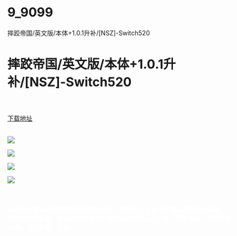 # 9_9099
摔跤帝国/英文版/本体+1.0.1升补/[NSZ]-Switch520
# 摔跤帝国/英文版/本体+1.0.1升补/[NSZ]-Switch520
 <br/></br>
[下载地址](https://www.switch520.cc/article/9099 "下载地址")
<br/></br>

<p><span style="color: #ffffff;"><strong><img src="https://www.switch520.cc/muke_img/upload_art_editor_20210114-1_abc79b157f40aaeb2df81c96089d4ff8.jpg"></strong></span></p>
<p><span style="color: #ffffff;"><strong><img src="https://www.switch520.cc/muke_img/upload_art_editor_20210114-1_5253b58971cbad7ed5ce78aff5b13be1.jpg"></strong></span></p>
<p><span style="color: #ffffff;"><strong><img src="https://www.switch520.cc/muke_img/upload_art_editor_20210114-1_cc445343559c92e8982e2d38954134a2.jpg"></strong></span></p>
<p><span style="color: #ffffff;"><strong><img src="https://www.switch520.cc/muke_img/upload_art_editor_20210114-1_5002e3b73a5a31c68e46f1c1bee0d1b8.jpg">&nbsp;</strong></span></p>
<p>&nbsp;</p>
<p><span style="color: #ffffff;"><strong>你可以创建自己的明星并开始职业生涯，用尽全力在10个不同的竞赛中与多达350个对手会面。在后台以及拳台上做出最正确的反应，为了荣耀而战，满怀荣誉退休。为了荣誉，拼吧！&nbsp;</strong></span></p>
<p>&nbsp;</p>
